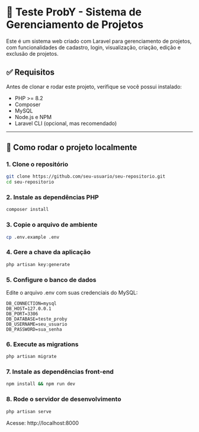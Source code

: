 # 🧪 Teste ProbY - Sistema de Gerenciamento de Projetos

Este é um sistema web criado com Laravel para gerenciamento de projetos, com funcionalidades de cadastro, login, visualização, criação, edição e exclusão de projetos.

## ✅ Requisitos

Antes de clonar e rodar este projeto, verifique se você possui instalado:

- PHP >= 8.2
- Composer
- MySQL
- Node.js e NPM
- Laravel CLI (opcional, mas recomendado)

---

## 🚀 Como rodar o projeto localmente

### 1. Clone o repositório

```bash
git clone https://github.com/seu-usuario/seu-repositorio.git
cd seu-repositorio
```

### 2. Instale as dependências PHP
```bash
composer install
```

### 3. Copie o arquivo de ambiente
```bash
cp .env.example .env
```

### 4. Gere a chave da aplicação
```bash
php artisan key:generate
```

### 5. Configure o banco de dados
Edite o arquivo .env com suas credenciais do MySQL:

```env
DB_CONNECTION=mysql
DB_HOST=127.0.0.1
DB_PORT=3306
DB_DATABASE=teste_proby
DB_USERNAME=seu_usuario
DB_PASSWORD=sua_senha
```

### 6. Execute as migrations
```bash
php artisan migrate
```

### 7. Instale as dependências front-end
```bash
npm install && npm run dev
```

### 8. Rode o servidor de desenvolvimento
```bash
php artisan serve
```
Acesse: http://localhost:8000